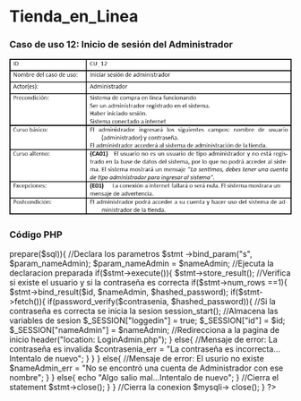 # Tienda_en_Linea

### Caso de uso 12: Inicio de sesión del Administrador

![](https://github.com/geral831/Tienda_en_Linea/blob/master/Docs/cu12.png)

### Código PHP

<?php
//Inicializa la sesion 
session_start();
//Verifica si el usuario ha iniciado sesion 
if(isset($_SESSION["loggedin"]) && $_SESSION["loggedin"] === true ){
    header("location:");
    exit;

}
//Hace referencia al archivo de configuracion
require_once "config.php";
//Define e inicializa las variables
$nameAdmin = $contrasenia = "";
$nameAdmin_err = $contrasenia_err = "";

if($_SERVER["REQUEST_METHOD"] == "POST"){
    
    //Verifica si el nombre del Administrador es vacio
    if(empty(trim($_POST["nameAdmin"]))){
        $nameAdmin_err = "Ingresa tu nombre de Administrador";

    }
    else{
        $nameAdmin = trim($_POST["nameAdmin"]);
    }

    //Verifica si la contraseña es vacio
    if(empty(trim($_POST["contrasenia"]))){
        $contrasenia_err = "Ingresa tu contraseña"; 
    }
    else{
        $contrasenia = trim($_POST["contrasenia"]);
    }

    //VALIDA LAS CREDENCIALES
    if(empty($nameAdmin_err) && empty($contrasenia_err)){

        //prepara la consulta
        $sql = "SELECT id, nameAdmin, contrasenia FROM usuario_administrador WHERE nameAdmin =?";

        if($stmt = $mysqli->prepare($sql)){
            //Declara los parametros
            $stmt ->bind_param("s", $param_nameAdmin);
            
            $param_nameAdmin = $nameAdmin;

            //Ejecuta la declaracion preparada
            if($stmt->execute()){

                $stmt->store_result();
                
                //Verifica si existe el usuario y si la contraseña es correcta
                if($stmt->num_rows ==1){
                    $stmt->bind_result($id, $nameAdmin, $hashed_password);
    
                    if($stmt->fetch()){
                        if(password_verify($contrasenia, $hashed_password)){
                            //Si la contraseña es correcta se inicia la sesion
                            session_start();
                            
                            //Almacena las variables de sesion
                            $_SESSION["loggedin"] = true;
                            $_SESSION["id"] = $id;
                            $_SESSION["nameAdmin"] = $nameAdmin;
                            
                            //Redirecciona a la pagina de inicio
                            header("location: LoginAdmin.php");
                        } else{
                            //Mensaje de error: La contraseña es invalida
                            $contrasenia_err = "La contraseña es incorrecta... Intentalo de nuevo";
                        }
    
                    }
                } else{
                    //Mensaje de error: El usurio no existe
                    $nameAdmin_err = "No se encontró una cuenta de Administrador con ese nombre";
                }
    
            } else{
                echo "Algo salio mal...Intentalo de nuevo";
            }   
            //Cierra el statement 
            $stmt->close();
        }
    }

    //Cierra la conexion
    $mysqli-> close();

}
?>


